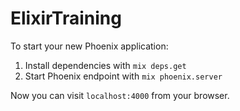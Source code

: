 # ElixirTraining

To start your new Phoenix application:

1. Install dependencies with `mix deps.get`
2. Start Phoenix endpoint with `mix phoenix.server`

Now you can visit `localhost:4000` from your browser.
